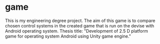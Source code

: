 # game
This is my engineering degree project. The aim of this game is to compare chosen control systems in the created game that is run on the devise with Android operating system. Thesis title: "Development of 2.5 D platform game for operating system Android using Unity game engine."
